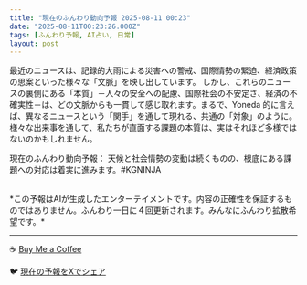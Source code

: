 ```yaml
---
title: "現在のふんわり動向予報 2025-08-11 00:23"
date: "2025-08-11T00:23:26.000Z"
tags: [ふんわり予報, AI占い, 日常]
layout: post
---
```


最近のニュースは、記録的大雨による災害への警戒、国際情勢の緊迫、経済政策の思案といった様々な「文脈」を映し出しています。  しかし、これらのニュースの裏側にある「本質」－人々の安全への配慮、国際社会の不安定さ、経済の不確実性－は、どの文脈からも一貫して感じ取れます。まるで、Yoneda 的に言えば、異なるニュースという「関手」を通して現れる、共通の「対象」のように。  様々な出来事を通して、私たちが直面する課題の本質は、実はそれほど多様ではないのかもしれません。


現在のふんわり動向予報：
天候と社会情勢の変動は続くものの、根底にある課題への対応は着実に進みます。#KGNINJA

<br>
*この予報はAIが生成したエンターテイメントです。内容の正確性を保証するものではありません。ふんわり一日に４回更新されます。みんなにふんわり拡散希望です。*

---
☕️ [Buy Me a Coffee](https://www.buymeacoffee.com/kgninja)

🐦 [現在の予報をXでシェア](https://twitter.com/intent/tweet?text=%E7%8F%BE%E5%9C%A8%E3%81%AE%E3%81%B5%E3%82%93%E3%82%8F%E3%82%8A%E4%BA%88%E5%A0%B1%3A%20%E3%80%8C%E6%9C%80%E8%BF%91%E3%81%AE%E3%83%8B%E3%83%A5%E3%83%BC%E3%82%B9%E3%81%AF%E3%80%81%E8%A8%98%E9%8C%B2%E7%9A%84%E5%A4%A7%E9%9B%A8%E3%81%AB%E3%82%88%E3%82%8B%E7%81%BD%E5%AE%B3%E3%81%B8%E3%81%AE%E8%AD%A6%E6%88%92%E3%80%81%E5%9B%BD%E9%9A%9B%E6%83%85%E5%8B%A2%E3%81%AE%E7%B7%8A%E8%BF%AB%E3%80%81%E7%B5%8C%E6%B8%88%E6%94%BF%E7%AD%96%E3%81%AE%E6%80%9D%E6%A1%88%E3%81%A8%E3%81%84%E3%81%A3%E3%81%9F%E6%A7%98%E3%80%85%E3%81%AA%E3%80%8C%E6%96%87%E8%84%88%E3%80%8D%E3%82%92%E6%98%A0%E3%81%97%E5%87%BA%E3%81%97%E3%81%A6%E3%81%84%E3%81%BE%E3%81%99%E3%80%82%E3%80%8D%23KGNINJA%20%E7%B6%9A%E3%81%8D%E3%81%AF%E3%83%96%E3%83%AD%E3%82%B0%E3%81%A7%EF%BC%81%F0%9F%91%87&url=https%3A%2F%2Fkg-ninja.github.io%2FFunwariyoso%2F)
